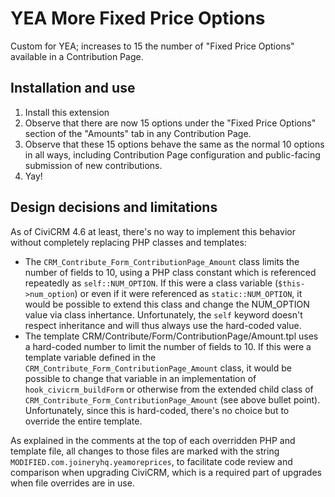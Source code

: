 # YEA More Fixed Price Options

Custom for YEA; increases to 15 the number of "Fixed Price Options" available in a Contribution Page.

## Installation and use
1. Install this extension
2. Observe that there are now 15 options under the "Fixed Price Options" section of the "Amounts" tab in any Contribution Page.
3. Observe that these 15 options behave the same as the normal 10 options in all ways, including  Contribution Page configuration and public-facing submission of new contributions.
4. Yay!

## Design decisions and limitations
As of CiviCRM 4.6 at least, there's no way to implement this behavior without completely replacing PHP classes and templates:

* The `CRM_Contribute_Form_ContributionPage_Amount` class limits the number of fields to 10, using a PHP class constant which is referenced repeatedly as `self::NUM_OPTION`. If this were a class variable (`$this->num_option`) or even if it were referenced as `static::NUM_OPTION`, it would be possible to extend this class and change the NUM_OPTION value via class inhertance. Unfortunately, the `self` keyword doesn't respect inheritance and will thus always use the hard-coded value.
* The template CRM/Contribute/Form/ContributionPage/Amount.tpl uses a hard-coded number to limit the number of fields to 10. If this were a template variable defined in the `CRM_Contribute_Form_ContributionPage_Amount` class, it would be possible to change that variable in an implementation of `hook_civicrm_buildForm` or otherwise from the extended child class of `CRM_Contribute_Form_ContributionPage_Amount` (see above bullet point). Unfortunately, since this is hard-coded, there's no choice but to override the entire template.

As explained in the comments at the top of each overridden PHP and template file, all changes to those files are marked with the string `MODIFIED.com.joineryhq.yeamoreprices`, to facilitate code review and comparison when upgrading CiviCRM, which is a required part of upgrades when file overrides are in use.

